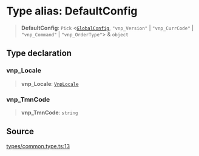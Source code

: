 # Type alias: DefaultConfig

> **DefaultConfig**: `Pick` \<[`GlobalConfig`](GlobalConfig.md), `"vnp_Version"` \| `"vnp_CurrCode"` \| `"vnp_Command"` \| `"vnp_OrderType"`\> & `object`

## Type declaration

### vnp\_Locale

> **vnp\_Locale**: [`VnpLocale`](../enumerations/VnpLocale.md)

### vnp\_TmnCode

> **vnp\_TmnCode**: `string`

## Source

[types/common.type.ts:13](https://github.com/lehuygiang28/vnpay/blob/e5d2c2c4802c32c8fbad34e0595b2cfeb2281905/src/types/common.type.ts#L13)
